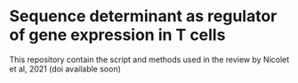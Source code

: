 # Sequence determinant as regulator of gene expression in T cells


This repository contain the script and methods used in the review by Nicolet et al, 2021 (doi available soon)
